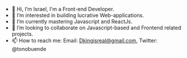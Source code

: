 - 👋 Hi, I’m Israel, I'm a Front-end Developer. 
- 👀 I’m interested in building lucrative Web-applications.
- 🌱 I’m currently mastering Javascript and ReactJs. 
- 💞️ I’m looking to collaborate on Javascript-based and Frontend related projects. 
- 📫 How to reach me: Email: Dkingisreal@gmail.com, Twitter: @tonobuende


<!---
Izrael707/Izrael707 is a ✨ special ✨ repository because its `README.md` (this file) appears on your GitHub profile.
You can click the Preview link to take a look at your changes.
--->
